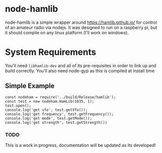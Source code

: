 # node-hamlib

node-hamlib is a simple wrapper around https://hamlib.github.io/ for control of an amateur radio via nodejs.  It was designed to run on a raspberry pi, but it should compile on any linux platform (I'll work on windows). 


# System Requirements

You'll need `libhamlib-dev` and all of its pre-requisites in order to link up and build correctly.  You'll also need node-gyp as this is compiled at install time

## Simple Example

```
const nodeham = require('../build/Release/hamlib');
const test = new nodeham.HamLib(1035, 1);
test.open();
console.log('get vfo', test.getVfo());
console.log('get frequency', test.getFrequency());
console.log('get mode', test.getMode());
console.log('get strength', test.getStrength())
```

### TODO
This is a work in progress, documentation will be updated as its developed!